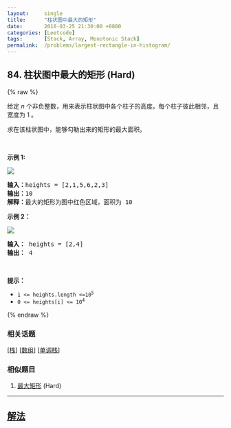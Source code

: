```yaml
---
layout:     single
title:      "柱状图中最大的矩形"
date:       2016-03-25 21:30:00 +0800
categories: [Leetcode]
tags:       [Stack, Array, Monotonic Stack]
permalink:  /problems/largest-rectangle-in-histogram/
---
```


## 84. 柱状图中最大的矩形 (Hard)

{% raw %}

<p>给定 <em>n</em> 个非负整数，用来表示柱状图中各个柱子的高度。每个柱子彼此相邻，且宽度为 1 。</p>

<p>求在该柱状图中，能够勾勒出来的矩形的最大面积。</p>

<p> </p>

<p><strong>示例 1:</strong></p>

<p><img src="https://assets.leetcode.com/uploads/2021/01/04/histogram.jpg" /></p>

<pre>
<strong>输入：</strong>heights = [2,1,5,6,2,3]
<strong>输出：</strong>10
<strong>解释：</strong>最大的矩形为图中红色区域，面积为 10
</pre>

<p><strong>示例 2：</strong></p>

<p><img src="https://assets.leetcode.com/uploads/2021/01/04/histogram-1.jpg" /></p>

<pre>
<strong>输入：</strong> heights = [2,4]
<b>输出：</b> 4</pre>

<p> </p>

<p><strong>提示：</strong></p>

<ul>
	<li><code>1 <= heights.length <=10<sup>5</sup></code></li>
	<li><code>0 <= heights[i] <= 10<sup>4</sup></code></li>
</ul>

{% endraw %}

### 相关话题
  [[栈](https://github.com/openset/leetcode/tree/master/tag/stack/README.md)]
  [[数组](https://github.com/openset/leetcode/tree/master/tag/array/README.md)]
  [[单调栈](https://github.com/openset/leetcode/tree/master/tag/monotonic-stack/README.md)]

### 相似题目
  1. [最大矩形](/problems/maximal-rectangle) (Hard)

---

## [解法](https://github.com/openset/leetcode/tree/master/problems/largest-rectangle-in-histogram)
